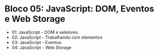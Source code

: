# Bloco 05: JavaScript: DOM, Eventos e Web Storage

- 01: JavaScript - DOM e seletores
- 02: JavaScript - Trabalhando com elementos
- 03: JavaScript - Eventos
- 04: JavaScript - Web Storage

